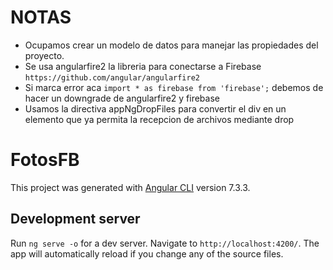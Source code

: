 # NOTAS

- Ocupamos crear un modelo de datos para manejar las propiedades del proyecto.
- Se usa angularfire2 la libreria para conectarse a Firebase `https://github.com/angular/angularfire2`
- Si marca error aca `import * as firebase from 'firebase';` debemos de hacer un downgrade de angularfire2 y firebase
- Usamos la directiva appNgDropFiles para convertir el div en un elemento que ya permita la recepcion de archivos mediante drop


# FotosFB

This project was generated with [Angular CLI](https://github.com/angular/angular-cli) version 7.3.3.

## Development server

Run `ng serve -o` for a dev server. Navigate to `http://localhost:4200/`. The app will automatically reload if you change any of the source files.
